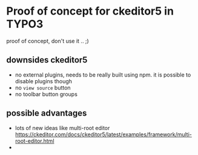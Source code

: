 # Proof of concept for ckeditor5 in TYPO3

proof of concept, don't use it .. ;)

## downsides ckeditor5

- no external plugins, needs to be really built using npm. it is possible to disable plugins though
- no `view source` button
- no toolbar button groups

## possible advantages

- lots of new ideas like multi-root editor https://ckeditor.com/docs/ckeditor5/latest/examples/framework/multi-root-editor.html
- 
